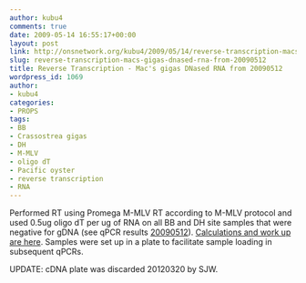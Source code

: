 ```yaml
---
author: kubu4
comments: true
date: 2009-05-14 16:55:17+00:00
layout: post
link: http://onsnetwork.org/kubu4/2009/05/14/reverse-transcription-macs-gigas-dnased-rna-from-20090512/
slug: reverse-transcription-macs-gigas-dnased-rna-from-20090512
title: Reverse Transcription - Mac's gigas DNased RNA from 20090512
wordpress_id: 1069
author:
- kubu4
categories:
- PROPS
tags:
- BB
- Crassostrea gigas
- DH
- M-MLV
- oligo dT
- Pacific oyster
- reverse transcription
- RNA
---
```


Performed RT using Promega M-MLV RT according to M-MLV protocol and used 0.5ug oligo dT per ug of RNA on all BB and DH site samples that were negative for gDNA (see qPCR results [20090512](/Sam%27s+Working+Notebook+Jan-May+2009#sjw20090512)). [Calculations and work up are here](https://spreadsheets.google.com/ccc?key=0AmS_90rPaQMzdE1WT0dVbVFxQ0o1TkJXalF5MXFhcXc&hl=en). Samples were set up in a plate to facilitate sample loading in subsequent qPCRs.

UPDATE: cDNA plate was discarded 20120320 by SJW.
